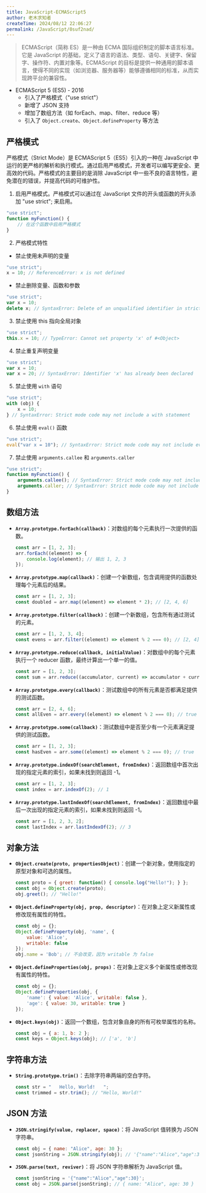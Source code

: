 ```yaml
---
title: JavaScript-ECMAScript5
author: 老木求知者
createTime: 2024/08/12 22:06:27
permalink: /JavaScript/0suf2nad/
---
```

> ECMAScript（简称 ES）是一种由 ECMA 国际组织制定的脚本语言标准。它是 JavaScript 的基础，定义了语言的语法、类型、语句、关键字、保留字、操作符、内置对象等。ECMAScript 的目标是提供一种通用的脚本语言，使得不同的实现（如浏览器、服务器等）能够遵循相同的标准，从而实现跨平台的兼容性。

-   ECMAScript 5 (ES5) - 2016
    -   引入了严格模式（"use strict"）
    -   新增了 JSON 支持
    -   增加了数组方法（如 forEach、map、filter、reduce 等）
    -   引入了 `Object.create`、`Object.defineProperty` 等方法

## 严格模式

严格模式（Strict Mode）是 ECMAScript 5（ES5）引入的一种在 JavaScript 中运行的更严格的解析和执行模式。通过启用严格模式，开发者可以编写更安全、更高效的代码。严格模式的主要目的是消除 JavaScript 中一些不良的语言特性，避免潜在的错误，并提高代码的可维护性。

1. 启用严格模式。严格模式可以通过在 JavaScript 文件的开头或函数的开头添加 "use strict"; 来启用。
```js
"use strict";
function myFunction() {
    // 在这个函数中启用严格模式
}
```
2. 严格模式特性

-   禁止使用未声明的变量
```js
"use strict";
x = 10; // ReferenceError: x is not defined
```
-   禁止删除变量、函数和参数
```js
"use strict";
var x = 10;
delete x; // SyntaxError: Delete of an unqualified identifier in strict mode.
```
3. 禁止使用 this 指向全局对象
```js
"use strict";
this.x = 10; // TypeError: Cannot set property 'x' of #<Object>
```
4. 禁止重复声明变量
```js
"use strict";
var x = 10;
var x = 20; // SyntaxError: Identifier 'x' has already been declared
```
5. 禁止使用 `with` 语句
```js
"use strict";
with (obj) {
    x = 10;
} // SyntaxError: Strict mode code may not include a with statement
```
6. 禁止使用 `eval()` 函数
```js
"use strict";
eval("var x = 10"); // SyntaxError: Strict mode code may not include eval()
```
7. 禁止使用 `arguments.callee` 和 `arguments.caller`
```js
"use strict";
function myFunction() {
    arguments.callee(); // SyntaxError: Strict mode code may not include arguments.callee
    arguments.caller; // SyntaxError: Strict mode code may not include arguments.caller
}
```




## 数组方法

- **`Array.prototype.forEach(callback)`**：对数组的每个元素执行一次提供的函数。
  ```javascript
  const arr = [1, 2, 3];
  arr.forEach((element) => {
      console.log(element); // 输出 1, 2, 3
  });
  ```

- **`Array.prototype.map(callback)`**：创建一个新数组，包含调用提供的函数处理每个元素后的结果。
  ```javascript
  const arr = [1, 2, 3];
  const doubled = arr.map((element) => element * 2); // [2, 4, 6]
  ```

- **`Array.prototype.filter(callback)`**：创建一个新数组，包含所有通过测试的元素。
  ```javascript
  const arr = [1, 2, 3, 4];
  const evens = arr.filter((element) => element % 2 === 0); // [2, 4]
  ```

- **`Array.prototype.reduce(callback, initialValue)`**：对数组中的每个元素执行一个 reducer 函数，最终计算出一个单一的值。
  ```javascript
  const arr = [1, 2, 3];
  const sum = arr.reduce((accumulator, current) => accumulator + current, 0); // 6
  ```

- **`Array.prototype.every(callback)`**：测试数组中的所有元素是否都满足提供的测试函数。
  ```javascript
  const arr = [2, 4, 6];
  const allEven = arr.every((element) => element % 2 === 0); // true
  ```

- **`Array.prototype.some(callback)`**：测试数组中是否至少有一个元素满足提供的测试函数。
  ```javascript
  const arr = [1, 2, 3];
  const hasEven = arr.some((element) => element % 2 === 0); // true
  ```

- **`Array.prototype.indexOf(searchElement, fromIndex)`**：返回数组中首次出现的指定元素的索引，如果未找到则返回 -1。
  ```javascript
  const arr = [1, 2, 3];
  const index = arr.indexOf(2); // 1
  ```

- **`Array.prototype.lastIndexOf(searchElement, fromIndex)`**：返回数组中最后一次出现的指定元素的索引，如果未找到则返回 -1。
  ```javascript
  const arr = [1, 2, 3, 2];
  const lastIndex = arr.lastIndexOf(2); // 3
  ```

## 对象方法

- **`Object.create(proto, propertiesObject)`**：创建一个新对象，使用指定的原型对象和可选的属性。
  ```javascript
  const proto = { greet: function() { console.log("Hello!"); } };
  const obj = Object.create(proto);
  obj.greet(); // "Hello!"
  ```

- **`Object.defineProperty(obj, prop, descriptor)`**：在对象上定义新属性或修改现有属性的特性。
  ```javascript
  const obj = {};
  Object.defineProperty(obj, 'name', {
      value: 'Alice',
      writable: false
  });
  obj.name = 'Bob'; // 不会改变，因为 writable 为 false
  ```

- **`Object.defineProperties(obj, props)`**：在对象上定义多个新属性或修改现有属性的特性。
  ```javascript
  const obj = {};
  Object.defineProperties(obj, {
      'name': { value: 'Alice', writable: false },
      'age': { value: 30, writable: true }
  });
  ```

- **`Object.keys(obj)`**：返回一个数组，包含对象自身的所有可枚举属性的名称。
  ```javascript
  const obj = { a: 1, b: 2 };
  const keys = Object.keys(obj); // ['a', 'b']
  ```


## 字符串方法

- **`String.prototype.trim()`**：去除字符串两端的空白字符。
  ```javascript
  const str = "   Hello, World!   ";
  const trimmed = str.trim(); // "Hello, World!"
  ```

## JSON 方法

- **`JSON.stringify(value, replacer, space)`**：将 JavaScript 值转换为 JSON 字符串。
  ```javascript
  const obj = { name: "Alice", age: 30 };
  const jsonString = JSON.stringify(obj); // '{"name":"Alice","age":30}'
  ```

- **`JSON.parse(text, reviver)`**：将 JSON 字符串解析为 JavaScript 值。
  ```javascript
  const jsonString = '{"name":"Alice","age":30}';
  const obj = JSON.parse(jsonString); // { name: "Alice", age: 30 }
  ```

